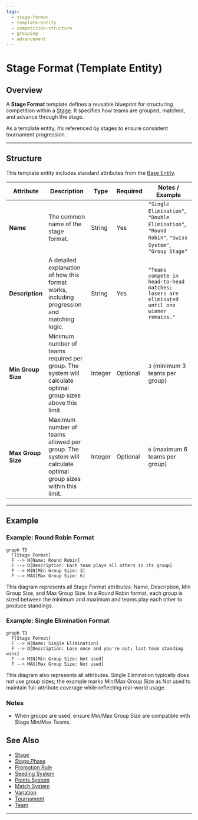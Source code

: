 ```yaml
---
tags:
  - stage-format
  - template-entity
  - competition-structure
  - grouping
  - advancement
---
```


# Stage Format (Template Entity)

## Overview

A **Stage Format** template defines a reusable blueprint for structuring competition within a [Stage](stage.md). It
specifies how teams are grouped, matched, and advance through the stage.

As a template entity, it’s referenced by stages to ensure consistent tournament progression.

---

## Structure

This template entity includes standard attributes from the [Base Entity](../../foundation/base_entity.md).

| Attribute          | Description                                                                                                 | Type    | Required | Notes / Example                                                                                    |
| ------------------ | ----------------------------------------------------------------------------------------------------------- | ------- | -------- | -------------------------------------------------------------------------------------------------- |
| **Name**           | The common name of the stage format.                                                                        | String  | Yes      | `"Single Elimination"`, `"Double Elimination"`, `"Round Robin"`, `"Swiss System"`, `"Group Stage"` |
| **Description**    | A detailed explanation of how this format works, including progression and matching logic.                  | String  | Yes      | `"Teams compete in head-to-head matches; losers are eliminated until one winner remains."`  |
| **Min Group Size** | Minimum number of teams required per group. The system will calculate optimal group sizes above this limit. | Integer | Optional | `3` (minimum 3 teams per group)                                                                    |
| **Max Group Size** | Maximum number of teams allowed per group. The system will calculate optimal group sizes within this limit. | Integer | Optional | `6` (maximum 6 teams per group)                                                                    |

---

<!-- Relationships and detailed considerations omitted per documentation style. -->

## Example

### Example: Round Robin Format

```mermaid
graph TD
  F[Stage Format]
  F --> N[Name: Round Robin]
  F --> D[Description: Each team plays all others in its group]
  F --> MIN[Min Group Size: 3]
  F --> MAX[Max Group Size: 6]
```

This diagram represents all Stage Format attributes: Name, Description, Min Group Size, and Max Group Size. In a Round Robin format, each group is sized between the minimum and maximum and teams play each other to produce standings.

### Example: Single Elimination Format

```mermaid
graph TD
  F[Stage Format]
  F --> N[Name: Single Elimination]
  F --> D[Description: Lose once and you're out; last team standing wins]
  F --> MIN[Min Group Size: Not used]
  F --> MAX[Max Group Size: Not used]
```

This diagram also represents all attributes. Single Elimination typically does not use group sizes; the example marks Min/Max Group Size as Not used to maintain full-attribute coverage while reflecting real-world usage.

### Notes

- When groups are used, ensure Min/Max Group Size are compatible with Stage Min/Max Teams.

## See Also

- [Stage](../../discipline/stage/stage.md)
- [Stage Phase](../../discipline/stage/stage_phase.md)
- [Promotion Rule](../../discipline/stage/promotion_rule.md)
- [Seeding System](../../discipline/stage/seeding_system.md)
- [Points System](../../discipline/stage/points_system.md)
- [Match System](match_system/match_system.md)
- [Variation](../activity/variation/variation.md)
- [Tournament](../../tournament/tournament.md)
- [Team](../../team/team.md)

---

